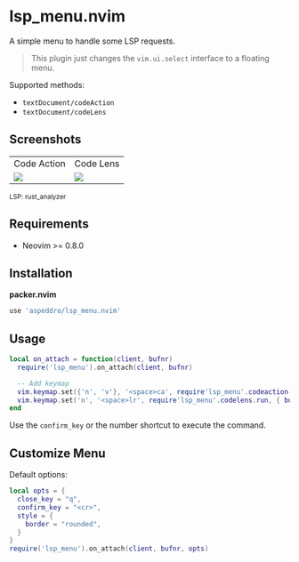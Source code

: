 # lsp_menu.nvim

A simple menu to handle some LSP requests.

> This plugin just changes the `vim.ui.select` interface to a floating menu.

Supported methods:

- `textDocument/codeAction`
- `textDocument/codeLens`

## Screenshots

<table>
  <tr>
    <td>Code Action</td>
    <td>Code Lens</td>
  </tr>
  <tr>
    <td><img src="https://user-images.githubusercontent.com/16160544/162342857-277c4c26-4e7f-4174-81d5-a2b5b75e12fd.png"></td>
    <td><img src="https://user-images.githubusercontent.com/16160544/162342939-6f0d3672-fcf6-4d7b-a5b8-d1ddc5227f20.png"></td>
  </tr>
</table>
<sup>LSP: rust_analyzer</sup>

## Requirements

- Neovim >= 0.8.0

## Installation

**packer.nvim**

```lua
use 'aspeddro/lsp_menu.nvim'
```

## Usage

```lua
local on_attach = function(client, bufnr)
  require('lsp_menu').on_attach(client, bufnr)

  -- Add keymap
  vim.keymap.set({'n', 'v'}, '<space>ca', require'lsp_menu'.codeaction.run, { buffer = bufnr })
  vim.keymap.set('n', '<space>lr', require'lsp_menu'.codelens.run, { buffer = bufnr })
end
```

Use the `confirm_key` or the number shortcut to execute the command.

## Customize Menu

Default options:

```lua
local opts = {
  close_key = "q",
  confirm_key = "<cr>",
  style = {
    border = "rounded",
  }
}
require('lsp_menu').on_attach(client, bufnr, opts)
```
